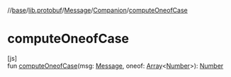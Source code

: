 //[base](../../../../index.md)/[lib.protobuf](../../index.md)/[Message](../index.md)/[Companion](index.md)/[computeOneofCase](compute-oneof-case.md)

# computeOneofCase

[js]\
fun [computeOneofCase](compute-oneof-case.md)(msg: [Message](../index.md), oneof: [Array](https://kotlinlang.org/api/latest/jvm/stdlib/kotlin/-array/index.html)&lt;[Number](https://kotlinlang.org/api/latest/jvm/stdlib/kotlin/-number/index.html)&gt;): [Number](https://kotlinlang.org/api/latest/jvm/stdlib/kotlin/-number/index.html)
